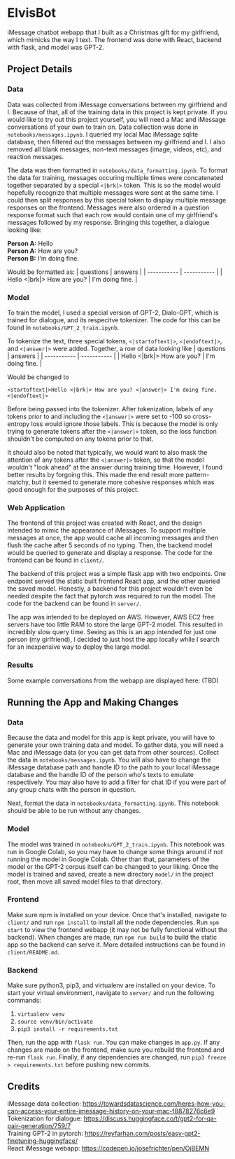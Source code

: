 # ElvisBot
iMessage chatbot webapp that I built as a Christmas gift for my girlfriend, which mimicks the way I text. The frontend was done with React, backend with flask, and model was GPT-2.

## Project Details

### Data
Data was collected from iMessage conversations between my girlfriend and I. Because of that, all of the training data in this project is kept private. If you would like to try out this project yourself, you will need a Mac and iMessage conversations of your own to train on. Data collection was done in `notebooks/messages.ipynb`. I queried my local Mac iMessage sqlite database, then filtered out the messages between my girlfriend and I. I also removed all blank messages, non-text messages (image, videos, etc), and reaction messages.

The data was then formatted in `notebooks/data_formatting.ipynb`. To format the data for training, messages occuring multiple times were concatenated together separated by a special `<|brk|>` token. This is so the model would hopefully recognize that multiple messages were sent at the same time. I could then split responses by this special token to display multiple message responses on the frontend. Messages were also ordered in a question response format such that each row would contain one of my girlfriend's messages followed by my response. Bringing this together, a dialogue looking like:

**Person A:** Hello \
**Person A:** How are you? \
**Person B:** I'm doing fine.

Would be formatted as:
| questions      | answers |
| ----------- | ----------- |
| Hello <\|brk\|> How are you? | I'm doing fine. |

### Model
To train the model, I used a special version of GPT-2, Dialo-GPT, which is trained for dialogue, and its respecitve tokenizer. The code for this can be found in `notebooks/GPT_2_train.ipynb`.

To tokenize the text, three special tokens, `<|startoftext|>`, `<|endoftext|>`, and `<|answer|>` were added. Together, a row of data looking like 
| questions      | answers |
| ----------- | ----------- |
| Hello <\|brk\|> How are you? | I'm doing fine. |

Would be changed to

`<startoftext|>Hello <|brk|> How are you? <|answer|> I'm doing fine.<|endoftext|>`

Before being passed into the tokenizer. After tokenization, labels of any tokens prior to and including the `<|answer|>` were set to -100 so cross-entropy loss would ignore those labels. This is because the model is only trying to generate tokens after the `<|answer|>` token, so the loss function shouldn't be computed on any tokens prior to that. 

It should also be noted that typically, we would want to also mask the attention of any tokens after the `<|answer|>` token, so that the model wouldn't "look ahead" at the answer during training time. However, I found better results by forgoing this. This made the end result more pattern-matchy, but it seemed to generate more cohesive responses which was good enough for the purposes of this project.

### Web Application
The frontend of this project was created with React, and the design intended to mimic the appearance of iMessages. To support multiple messages at once, the app would cache all incoming messages and then flush the cache after 5 seconds of no typing. Then, the backend model would be queried to generate and display a response. The code for the frontend can be found in `client/`.

The backend of this project was a simple flask app with two endpoints. One endpoint served the static built frontend React app, and the other queried the saved model. Honestly, a backend for this project wouldn't even be needed despite the fact that pytorch was required to run the model. The code for the backend can be found in `server/`.

The app was intended to be deployed on AWS. However, AWS EC2 free servers have too little RAM to store the large GPT-2 model. This resulted in incredibly slow query time. Seeing as this is an app intended for just one person (my girlfriend), I decided to just host the app locally while I search for an inexpensive way to deploy the large model.

### Results
Some example conversations from the webapp are displayed here: (TBD)

## Running the App and Making Changes

### Data
Because the data and model for this app is kept private, you will have to generate your own training data and model. To gather data, you will need a Mac and iMessage data (or you can get data from other sources). Collect the data in `notebooks/messages.ipynb`. You will also have to change the iMessage database path and handle ID to the path to your local iMessage database and the handle ID of the person who's texts to emulate respectively. You may also have to add a filter for chat ID if you were part of any group chats with the person in question.

Next, format the data in `notebooks/data_formatting.ipynb`. This notebook should be able to be run without any changes.

### Model
The model was trained in `notebooks/GPT_2_train.ipynb`. This notebook was run in Google Colab, so you may have to change some things around if not running the model in Google Colab. Other than that, parameters of the model or the GPT-2 corpus itself can be changed to your liking. Once the model is trained and saved, create a new directory `model/` in the project root, then move all saved model files to that directory.

### Frontend
Make sure npm is installed on your device. Once that's installed, navigate to `client/` and run `npm install` to install all the node dependencies. Run `npm start` to view the frontend webapp (it may not be fully functional without the backend). When changes are made, run `npm run build` to build the static app so the backend can serve it. More detailed instructions can be found in `client/README.md`.

### Backend
Make sure python3, pip3, and virtualenv are installed on your device. To start your virtual environment, navigate to `server/` and run the following commands:
1. `virtualenv venv`
2. `source venv/bin/activate`
3. `pip3 install -r requirements.txt`

Then, run the app with `flask run`. You can make changes in `app.py`. If any changes are made on the frontend, make sure you rebuild the frontend and re-run `flask run`. Finally, if any dependencies are changed, run `pip3 freeze > requirements.txt` before pushing new commits.

## Credits
iMessage data collection: https://towardsdatascience.com/heres-how-you-can-access-your-entire-imessage-history-on-your-mac-f8878276c6e9 \
Tokenization for dialogue: https://discuss.huggingface.co/t/gpt2-for-qa-pair-generation/759/7 \
Training GPT-2 in pytorch: https://reyfarhan.com/posts/easy-gpt2-finetuning-huggingface/ \
React iMessage webapp: https://codepen.io/josefrichter/pen/OjBEMN
